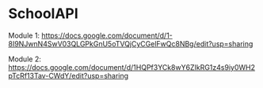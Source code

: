 # SchoolAPI

Module 1: https://docs.google.com/document/d/1-8I9NJwnN4SwV03QLGPkGnU5oTVQjCyCGelFwQc8NBg/edit?usp=sharing

Module 2: https://docs.google.com/document/d/1HQPf3YCk8wY6ZIkRG1z4s9iy0WH2pTcRf13Tav-CWdY/edit?usp=sharing
